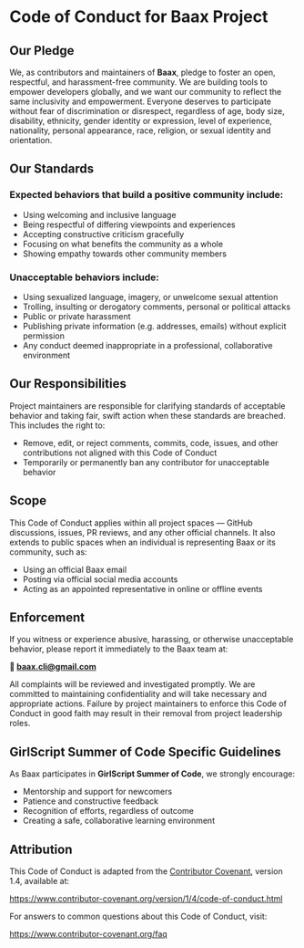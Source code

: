 # Code of Conduct for Baax Project

## Our Pledge

We, as contributors and maintainers of **Baax**, pledge to foster an open, respectful, and harassment-free community. We are building tools to empower developers globally, and we want our community to reflect the same inclusivity and empowerment. Everyone deserves to participate without fear of discrimination or disrespect, regardless of age, body size, disability, ethnicity, gender identity or expression, level of experience, nationality, personal appearance, race, religion, or sexual identity and orientation.

## Our Standards

### Expected behaviors that build a positive community include:

- Using welcoming and inclusive language
- Being respectful of differing viewpoints and experiences
- Accepting constructive criticism gracefully
- Focusing on what benefits the community as a whole
- Showing empathy towards other community members

### Unacceptable behaviors include:

- Using sexualized language, imagery, or unwelcome sexual attention
- Trolling, insulting or derogatory comments, personal or political attacks
- Public or private harassment
- Publishing private information (e.g. addresses, emails) without explicit permission
- Any conduct deemed inappropriate in a professional, collaborative environment

## Our Responsibilities

Project maintainers are responsible for clarifying standards of acceptable behavior and taking fair, swift action when these standards are breached. This includes the right to:

- Remove, edit, or reject comments, commits, code, issues, and other contributions not aligned with this Code of Conduct
- Temporarily or permanently ban any contributor for unacceptable behavior

## Scope

This Code of Conduct applies within all project spaces — GitHub discussions, issues, PR reviews, and any other official channels. It also extends to public spaces when an individual is representing Baax or its community, such as:

- Using an official Baax email
- Posting via official social media accounts
- Acting as an appointed representative in online or offline events

## Enforcement

If you witness or experience abusive, harassing, or otherwise unacceptable behavior, please report it immediately to the Baax team at:

**📧 baax.cli@gmail.com**

All complaints will be reviewed and investigated promptly. We are committed to maintaining confidentiality and will take necessary and appropriate actions. Failure by project maintainers to enforce this Code of Conduct in good faith may result in their removal from project leadership roles.

## GirlScript Summer of Code Specific Guidelines

As Baax participates in **GirlScript Summer of Code**, we strongly encourage:

- Mentorship and support for newcomers
- Patience and constructive feedback
- Recognition of efforts, regardless of outcome
- Creating a safe, collaborative learning environment

## Attribution

This Code of Conduct is adapted from the [Contributor Covenant](https://www.contributor-covenant.org), version 1.4, available at:

https://www.contributor-covenant.org/version/1/4/code-of-conduct.html

For answers to common questions about this Code of Conduct, visit:

https://www.contributor-covenant.org/faq
